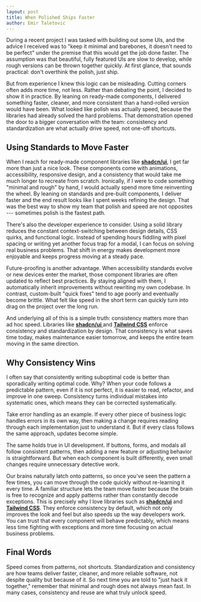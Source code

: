 ```yaml
---
layout: post
title: When Polished Ships Faster  
author: Emir Taletovic
---
```


During a recent project I was tasked with building out some UIs, and the advice I received was to "keep it minimal and barebones, it doesn't need to be perfect" under the premise that this would get the job done faster. The assumption was that beautiful, fully featured UIs are slow to develop, while rough versions can be thrown together quickly. At first glance, that sounds practical: don't overthink the polish, just ship.

But from experience I knew this logic can be misleading. Cutting corners often adds more time, not less. Rather than debating the point, I decided to show it in practice. By leaning on ready-made components, I delivered something faster, cleaner, and more consistent than a hand-rolled version would have been. What looked like polish was actually speed, because the libraries had already solved the hard problems. That demonstration opened the door to a bigger conversation with the team: consistency and standardization are what actually drive speed, not one-off shortcuts.

## Using Standards to Move Faster

When I reach for ready-made component libraries like [**shadcn/ui**](https://ui.shadcn.com/), I get far more than just a nice look. These components come with animations, accessibility, responsive design, and a consistency that would take me much longer to recreate from scratch. Ironically, if I were to code something "minimal and rough" by hand, I would actually spend more time reinventing the wheel. By leaning on standards and pre-built components, I deliver faster and the end result looks like I spent weeks refining the design. That was the best way to show my team that polish and speed are not opposites --- sometimes polish is the fastest path.

There's also the developer experience to consider. Using a solid library reduces the constant context-switching between design details, CSS quirks, and functional logic. Instead of spending hours fiddling with pixel spacing or writing yet another focus trap for a modal, I can focus on solving real business problems. That shift in energy makes development more enjoyable and keeps progress moving at a steady pace.

Future-proofing is another advantage. When accessibility standards evolve or new devices enter the market, those component libraries are often updated to reflect best practices. By staying aligned with them, I automatically inherit improvements without rewriting my own codebase. In contrast, custom-built "quick fixes" tend to age poorly and eventually become brittle. What felt like speed in the short term can quickly turn into drag on the project over the long run.

And underlying all of this is a simple truth: consistency matters more than ad hoc speed. Libraries like [**shadcn/ui** ](https://ui.shadcn.com/)and [**Tailwind CSS**](https://tailwindcss.com/) enforce consistency and standardization by design. That consistency is what saves time today, makes maintenance easier tomorrow, and keeps the entire team moving in the same direction.

## Why Consistency Wins

I often say that consistently writing suboptimal code is better than sporadically writing optimal code. Why? When your code follows a predictable pattern, even if it is not perfect, it is easier to read, refactor, and improve in one sweep. Consistency turns individual mistakes into systematic ones, which means they can be corrected systematically.

Take error handling as an example. If every other piece of business logic handles errors in its own way, then making a change requires reading through each implementation just to understand it. But if every class follows the same approach, updates become simple.

The same holds true in UI development. If buttons, forms, and modals all follow consistent patterns, then adding a new feature or adjusting behavior is straightforward. But when each component is built differently, even small changes require unnecessary detective work.

Our brains naturally latch onto patterns, so once you've seen the pattern a few times, you can move through the code quickly without re-learning it every time. A familiar structure lets the team move faster because the brain is free to recognize and apply patterns rather than constantly decode exceptions. This is precisely why I love libraries such as [**shadcn/ui**](https://ui.shadcn.com/) and [**Tailwind CSS**](https://tailwindcss.com/). They enforce consistency by default, which not only improves the look and feel but also speeds up the way developers work. You can trust that every component will behave predictably, which means less time fighting with exceptions and more time focusing on actual business problems.

## Final Words

Speed comes from patterns, not shortcuts. Standardization and consistency are how teams deliver faster, cleaner, and more reliable software, not despite quality but because of it. So next time you are told to "just hack it together," remember that minimal and rough does not always mean fast. In many cases, consistency and reuse are what truly unlock speed.